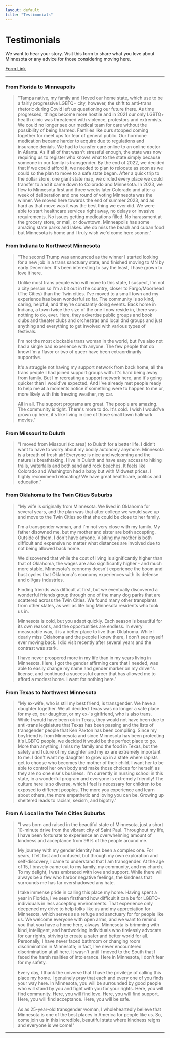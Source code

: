 ```yaml
---
layout: default
title: "Testimonials"
---
```


# Testimonials

We want to hear your story. Visit this form to share what you love about Minnesota or any advice for those considering moving here. 

[Form Link](https://docs.google.com/forms/d/e/1FAIpQLSe--XqsygBS0f5Rq36c4lrJiFjXerkPSwpMpUX7Dpo4QzFrrQ/viewform?usp=sf_link)

---

### From Florida to Minneapolis

> "Tampa native, my family and I loved our home state, which use to be a fairly progressive LGBTQ+ city, however, the shift to anti-trans rhetoric during Covid left us questioning our future there. As time progressed, things become more hostile and in 2021 our only LGBTQ+ health clinic was threatened with violence, protestors and extremists. We could no longer see our medical team for care without the possibility of being harmed. Families like ours stopped coming together for meet ups for fear of general public. Our hormone medication became harder to acquire due to regulations and insurance denials. We had to transfer care online to an online doctor in Atlanta. As if all of that wasn't stressful enough, the state was now requiring us to register who knows what to the state simply because someone in our family is transgender. By the end of 2022, we decided that if we could afford it, we needed to plan to relocate as soon as we could so the plan to move to a safe state began. After a quick trip to the dollar store, one giant state map, we circled every place we could transfer to and it came down to Colorado and Minnesota. In 2023, we flew to Minnesota first and three weeks later Colorado and after a week of deliberation and one round of voting Minnesota was the winner. We moved here towards the end of summer 2023, and as hard as that move was it was the best thing we ever did. We were able to start healthcare services right away, no delays or invasive requirements. No issues getting medications filled. No harassment at the grocery store, or mall, or downtown. Minneapolis has some amazing state parks and lakes. We do miss the beach and cuban food but Minnesota is home and I truly wish we'd come here sooner."

### From Indiana to Northwest Minnesota

> "The second Trump was announced as the winner I started looking for a new job in a trans sanctuary state, and finished moving to MN by early December. It's been interesting to say the least, I have grown to love it here.
>
> Unlike most trans people who will move to this state, I suspect, I'm not a city person so I'm a bit out in the country, closer to Fargo/Moorhead (The Cities) than the Twin cities. I've moved to a small town and my experience has been wonderful so far. The community is so kind, caring, helpful, and they're constantly doing events. Back home in Indiana, a town twice the size of the one I now reside in, there was nothing to do, ever. Here, they advertise public groups and book clubs and theater clubs and orchestras and local dnd groups and just anything and everything to get involved with various types of festivals.
>
> I'm not the most clockable trans woman in the world, but I've also not had a single bad experience with anyone. The few people that do know I'm a flavor or two of queer have been extraordinarily supportive.
>
> It's a struggle not having my support network from back home, all the trans people I had joined support groups with. It's hard being away from family. But I'm recreating a support network here, and it's going quicker than I would've expected. And I've already met people ready to help me at a moments notice if something were to happen to me or, more likely with this freezing weather, my car.
> 
> All in all. The support programs are great. The people are amazing. The community is tight. There's more to do. It's cold. I wish I would've grown up here, it's like living in one of those small town hallmark movies."

### From Missouri to Duluth

> "I moved from Missouri (kc area) to Duluth for a better life. I didn’t want to have to worry about my bodily autonomy anymore. Minnesota is a breath of fresh air! Everyone is nice and welcoming and the nature is breathtaking. I live in Duluth and have easy access to hiking trails, waterfalls and both sand and rock beaches. It feels like Colorado and Washington had a baby but with Midwest prices. I highly recommend relocating! We have great healthcare, politics and education."

### From Oklahoma to the Twin Cities Suburbs

> "My wife is originally from Minnesota. We lived in Oklahoma for several years, and the plan was that after college we would save up and move to the Twin Cities so that she could be close to her family.
>
> I'm a transgender woman, and I'm not very close with my family. My father disowned me, but my mother and sister are both accepting. Outside of them, I don't have anyone. Visiting my mother is both difficult and expensive no matter what distances are involved due to not being allowed back home.
>
> We discovered that while the cost of living is significantly higher than that of Oklahoma, the wages are also significantly higher - and much more stable. Minnesota's economy doesn't experience the boom and bust cycles that Oklahoma's economy experiences with its defense and oil/gas industries.
>
> Finding friends was difficult at first, but we eventually discovered a wonderful friends group through one of the many dog parks that are scattered across the Twin Cities. We found many other transplants from other states, as well as life long Minnesota residents who took us in.
>
> Minnesota is cold, but you adapt quickly. Each season is beautiful for its own reasons, and the opportunities are endless. In every measurable way, it is a better place to live than Oklahoma. While I dearly miss Oklahoma and the people I knew there, I don't see myself ever moving back. I did visit recently after several years and the contrast was stark.
>
> I have never prospered more in my life than in my years living in Minnesota. Here, I got the gender affirming care that I needed, was able to easily change my name and gender marker on my driver's license, and continued a successful career that has allowed me to afford a modest home. I want for nothing here."

### From Texas to Northwest Minnesota

> "My ex-wife, who is still my best friend, is transgender.  We have a daughter together.  We all decided Texas was no longer a safe place for my ex, our daughter, or my ex-'s girlfriend, who is also trans.  While I would have been ok in Texas, they would not have been due to anti-trans legislature that Texas has been passing and the lists of transgender people that Ken Paxton has been compiling.  Since my boyfriend is from Minnesota and since Minnesota has been protecting it's LGBTQ people, we decided it would be the perfect place to go.  More than anything, I miss my family and the food in Texas, but the safety and future of my daughter and my ex are extremely important to me.  I don't want my daughter to grow up in a state where rapists get to choose who becomes the mother of their child.  I want her to be able to control her own body and make those choices for herself, as they are no one else's business.  I'm currently in nursing school in this state, in a wonderful program and everyone is extremely friendly!  The culture here is so diverse, which I feel is necessary for children to be exposed to different peoples.  The more you experience and learn about others, the more empathetic and loving you can be.  Growing up sheltered leads to racism, sexism, and bigotry."

### From A Local in the Twin Cities Suburbs

> "I was born and raised in the beautiful state of Minnesota, just a short 10-minute drive from the vibrant city of Saint Paul. Throughout my life, I have been fortunate to experience an overwhelming amount of kindness and acceptance from 98% of the people around me. 
>
> My journey with my gender identity has been a complex one. For years, I felt lost and confused, but through my own exploration and self-discovery, I came to understand that I am transgender. At the age of 15, I bravely came out to my family, my community, and my church. To my delight, I was embraced with love and support. While there will always be a few who harbor negative feelings, the kindness that surrounds me has far overshadowed any hate.
>
> I take immense pride in calling this place my home. Having spent a year in Florida, I've seen firsthand how difficult it can be for LGBTQ+ individuals in less accepting environments. That experience only deepened my drive to help folks like us and my appreciation for Minnesota, which serves as a refuge and sanctuary for for people like us. We welcome everyone with open arms, and we want to remind you that you have a home here, always. Minnesota is brimming with kind, intelligent, and hardworking individuals who tirelessly advocate for our rights, striving to create a safer and better world for all. Personally, I have never faced bathroom or changing room discrimination in Minnesota; in fact, l've never encountered discrimination at all here. It wasn't until I moved to the South that I faced the harsh realities of intolerance. Here in Minnesota, I don't fear for my safety.
>
> Every day, I thank the universe that I have the privilege of calling this place my home. I genuinely pray that each and every one of you finds your way here. In Minnesota, you will be surrounded by good people who will stand by you and fight with you for your rights. Here, you will find community. Here, you will find love. Here, you will find support. Here, you will find acceptance. Here, you will be safe.
>
> As as 25-year-old transgender woman, I wholeheartedly believe that Minnesota is one of the best places in America for people like us. So, come join us in this incredible, beautiful state where kindness reigns and everyone is welcome!"

---
